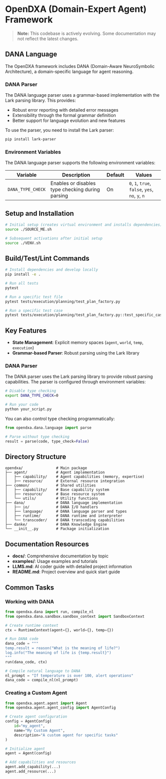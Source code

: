 # OpenDXA (Domain-Expert Agent) Framework

> **Note:** This codebase is actively evolving. Some documentation may not reflect the latest changes.

## DANA Language

The OpenDXA framework includes DANA (Domain-Aware NeuroSymbolic Architecture), a domain-specific language for agent reasoning.

### DANA Parser

The DANA language parser uses a grammar-based implementation with the Lark parsing library. This provides:

- Robust error reporting with detailed error messages
- Extensibility through the formal grammar definition
- Better support for language evolution and new features

To use the parser, you need to install the Lark parser:
```bash
pip install lark-parser
```

### Environment Variables

The DANA language parser supports the following environment variables:

| Variable | Description | Default | Values |
|----------|-------------|---------|--------|
| `DANA_TYPE_CHECK` | Enables or disables type checking during parsing | On | `0`, `1`, `true`, `false`, `yes`, `no`, `y`, `n` |

## Setup and Installation

```bash
# Initial setup (creates virtual environment and installs dependencies)
source ./SOURCE_ME.sh

# Subsequent activations after initial setup
source ./VENV.sh
```

## Build/Test/Lint Commands

```bash
# Install dependencies and develop locally
pip install -e .

# Run all tests
pytest

# Run a specific test file
pytest tests/execution/planning/test_plan_factory.py

# Run a specific test case
pytest tests/execution/planning/test_plan_factory.py::test_specific_case
```

## Key Features

- **State Management**: Explicit memory spaces (`agent`, `world`, `temp`, `execution`)
- **Grammar-based Parser**: Robust parsing using the Lark library

### DANA Parser

The DANA parser uses the Lark parsing library to provide robust parsing capabilities. The parser is configured through environment variables:

```bash
# Disable type checking
export DANA_TYPE_CHECK=0

# Run your code
python your_script.py
```

You can also control type checking programmatically:

```python
from opendxa.dana.language import parse

# Parse without type checking
result = parse(code, type_check=False)
```

## Directory Structure

```
opendxa/               # Main package
├── agent/             # Agent implementation
│   ├── capability/    # Agent capabilities (memory, expertise)
│   ├── resource/      # External resource integration
├── common/            # Shared utilities
│   ├── capability/    # Base capability system
│   ├── resource/      # Base resource system
│   └── utils/         # Utility functions
├── dana/              # DANA language implementation
│   ├── io/            # DANA I/O handlers
│   ├── language/      # DANA language parser and types
│   ├── runtime/       # DANA runtime and interpreter
│   └── transcoder/    # DANA transcoding capabilities
├── danke/             # DANA Knowledge Engine
└── __init__.py        # Package initialization
```

## Documentation Resources

- **docs/**: Comprehensive documentation by topic
- **examples/**: Usage examples and tutorials
- **LLMS.md**: AI coder guide with detailed project information
- **README.md**: Project overview and quick start guide

## Common Tasks

### Working with DANA

```python
from opendxa.dana import run, compile_nl
from opendxa.dana.sandbox.sandbox_context import SandboxContext

# Create runtime context
ctx = RuntimeContext(agent={}, world={}, temp={})

# Run DANA code
dana_code = """
temp.result = reason("What is the meaning of life?")
log.info("The meaning of life is {temp.result}")
"""
run(dana_code, ctx)

# Compile natural language to DANA
nl_prompt = "If temperature is over 100, alert operations"
dana_code = compile_nl(nl_prompt)
```

### Creating a Custom Agent

```python
from opendxa.agent.agent import Agent
from opendxa.agent.agent_config import AgentConfig

# Create agent configuration
config = AgentConfig(
    id="my_agent",
    name="My Custom Agent",
    description="A custom agent for specific tasks"
)

# Initialize agent
agent = Agent(config)

# Add capabilities and resources
agent.add_capability(...)
agent.add_resource(...)
```
